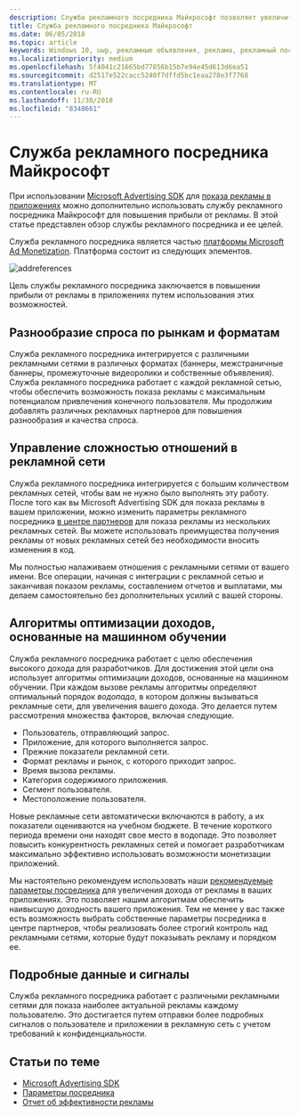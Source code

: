 ```yaml
---
description: Служба рекламного посредника Майкрософт позволяет увеличить прибыль от рекламы и рекламные возможности приложений путем показа объявлений из множества популярных рекламных сетей.
title: Служба рекламного посредника Майкрософт
ms.date: 06/05/2018
ms.topic: article
keywords: Windows 10, uwp, рекламные объявления, реклама, рекламный посредник
ms.localizationpriority: medium
ms.openlocfilehash: 5f4041c21665bd77856b15b7e94e45d613d6ea51
ms.sourcegitcommit: d2517e522cacc5240f7dffd5bc1eaa278e3f7768
ms.translationtype: MT
ms.contentlocale: ru-RU
ms.lasthandoff: 11/30/2018
ms.locfileid: "8348661"
---
```

# <a name="microsoft-ad-mediation-service"></a>Служба рекламного посредника Майкрософт

При использовании [Microsoft Advertising SDK](http://aka.ms/ads-sdk-uwp) для [показа рекламы в приложениях](display-ads-in-your-app.md) можно дополнительно использовать службу рекламного посредника Майкрософт для повышения прибыли от рекламы. В этой статье представлен обзор службы рекламного посредника и ее целей.

Служба рекламного посредника является частью [платформы Microsoft Ad Monetization](https://developer.microsoft.com/windows/ad-monetization-platform). Платформа состоит из следующих элементов.

![addreferences](images/ad-mediation-service.png)

Цель службы рекламного посредника заключается в повышении прибыли от рекламы в приложениях путем использования этих возможностей.

## <a name="diversity-of-demand-by-market-and-format"></a>Разнообразие спроса по рынкам и форматам

Служба рекламного посредника интегрируется с различными рекламными сетями в различных форматах (баннеры, межстраничные баннеры, промежуточные видеоролики и собственные объявления). Служба рекламного посредника работает с каждой рекламной сетью, чтобы обеспечить возможность показа рекламы с максимальным потенциалом привлечения конечного пользователя. Мы продолжим добавлять различных рекламных партнеров для повышения разнообразия и качества спроса.

## <a name="manage-complexity-of-ad-network-relationships"></a>Управление сложностью отношений в рекламной сети  

Служба рекламного посредника интегрируется с большим количеством рекламных сетей, чтобы вам не нужно было выполнять эту работу. После того как вы Microsoft Advertising SDK для показа рекламы в вашем приложении, можно изменить параметры рекламного посредника [в центре партнеров](../publish/in-app-ads.md#mediation-settings) для показа рекламы из нескольких рекламных сетей. Вы можете использовать преимущества получения рекламы от новых рекламных сетей без необходимости вносить изменения в код.

Мы полностью налаживаем отношения с рекламными сетями от вашего имени. Все операции, начиная с интеграции с рекламной сетью и заканчивая показом рекламы, составлением отчетов и выплатами, мы делаем самостоятельно без дополнительных усилий с вашей стороны.

## <a name="machine-learning-based-yield-optimization-algorithms"></a>Алгоритмы оптимизации доходов, основанные на машинном обучении

Служба рекламного посредника работает с целю обеспечения высокого дохода для разработчиков. Для достижения этой цели она использует алгоритмы оптимизации доходов, основанные на машинном обучении. При каждом вызове рекламы алгоритмы определяют оптимальный порядок *водопада*, в котором должны вызываться рекламные сети, для увеличения вашего дохода. Это делается путем рассмотрения множества факторов, включая следующие.

* Пользователь, отправляющий запрос.
* Приложение, для которого выполняется запрос.
* Прежние показатели рекламной сети.
* Формат рекламы и рынок, с которого приходит запрос.
* Время вызова рекламы.
* Категория содержимого приложения.
* Сегмент пользователя.
* Местоположение пользователя.

Новые рекламные сети автоматически включаются в работу, а их показатели оцениваются на учебном бюджете. В течение короткого периода времени они находят свое место в водопаде. Это позволяет повысить конкурентность рекламных сетей и помогает разработчикам максимально эффективно использовать возможности монетизации приложений.

Мы настоятельно рекомендуем использовать наши [рекомендуемые параметры посредника](../publish/in-app-ads.md#mediation-settings) для увеличения дохода от рекламы в ваших приложениях. Это позволяет нашим алгоритмам обеспечить наивысшую доходность вашего приложения. Тем не менее у вас также есть возможность выбрать собственные параметры посредника в центре партнеров, чтобы реализовать более строгий контроль над рекламными сетями, которые будут показывать рекламу и порядком ее.

## <a name="rich-data-and-signals"></a>Подробные данные и сигналы

Служба рекламного посредника работает с различными рекламными сетями для показа наиболее актуальной рекламы каждому пользователю. Это достигается путем отправки более подробных сигналов о пользователе и приложении в рекламную сеть с учетом требований к конфиденциальности.

## <a name="related-topics"></a>Статьи по теме

* [Microsoft Advertising SDK](http://aka.ms/ads-sdk-uwp)
* [Параметры посредника](../publish/in-app-ads.md#mediation-settings)
* [Отчет об эффективности рекламы](../publish/advertising-performance-report.md)
